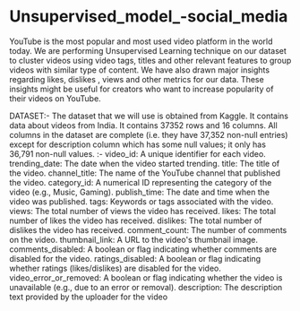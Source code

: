 # Unsupervised_model_-social_media
YouTube is the most popular and most used video platform in the world today. We are performing Unsupervised Learning technique on our dataset to cluster videos using video tags, titles and other relevant features to group videos with similar type of content. We have also drawn major insights regarding likes, dislikes , views and other metrics for our data. These insights might be useful for creators who want to increase popularity of their videos on YouTube.

DATASET:- The dataset that we will use is obtained from Kaggle. It contains data about videos from India. It contains 37352 rows and 16 columns. All columns in the dataset are complete (i.e. they have 37,352 non-null entries) except for description column which has some null values; it only has 36,791 non-null values. :- video_id: A unique identifier for each video. trending_date: The date when the video started trending. title: The title of the video. channel_title: The name of the YouTube channel that published the video. category_id: A numerical ID representing the category of the video (e.g., Music, Gaming). publish_time: The date and time when the video was published. tags: Keywords or tags associated with the video. views: The total number of views the video has received. likes: The total number of likes the video has received. dislikes: The total number of dislikes the video has received. comment_count: The number of comments on the video. thumbnail_link: A URL to the video's thumbnail image. comments_disabled: A boolean or flag indicating whether comments are disabled for the video. ratings_disabled: A boolean or flag indicating whether ratings (likes/dislikes) are disabled for the video. video_error_or_removed: A boolean or flag indicating whether the video is unavailable (e.g., due to an error or removal). description: The description text provided by the uploader for the video
